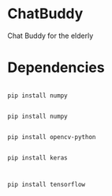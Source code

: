 # ChatBuddy
Chat Buddy for the elderly

# Dependencies
<code>
pip install numpy
</code>
</p>
<code>
pip install numpy
</code>
</p>
<code>
pip install opencv-python
</code>
</p>
<code>
pip install keras
</code>
<code>
</p>
pip install tensorflow
</code>
</p>
